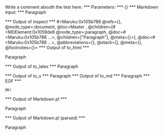 Write a comment abouth the test here.
*** Parameters: ***
{}
*** Markdown input: ***
Paragraph

*** Output of inspect ***
#<Maruku:0x105b788 @refs={}, @node_type=:document, @toc=Master
, @children=[#<MDElement:0x1059de8 @node_type=:paragraph, @doc=#<Maruku:0x105b788 ...>, @children=["Paragraph"], @meta={}>], @doc=#<Maruku:0x105b788 ...>, @abbreviations={}, @stack=[], @meta={}, @footnotes={}>
*** Output of to_html ***
<p>Paragraph</p
  >
*** Output of to_latex ***
Paragraph


*** Output of to_s ***
Paragraph
*** Output of to_md ***
Paragraph
*** EOF ***



	OK!



*** Output of Markdown.pl ***
<p>Paragraph</p>

*** Output of Markdown.pl (parsed) ***
<p>Paragraph</p
  >